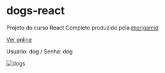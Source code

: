 # dogs-react
Projeto do curso React Completo produzido pela [@origamid](https://www.origamid.com/)

[Ver online](https://dogs-react-six.vercel.app/)

Usuário: dog / Senha: dog

![dogs](https://user-images.githubusercontent.com/50107021/207640944-6600db87-b07b-4694-ad62-271f771919d9.png)
